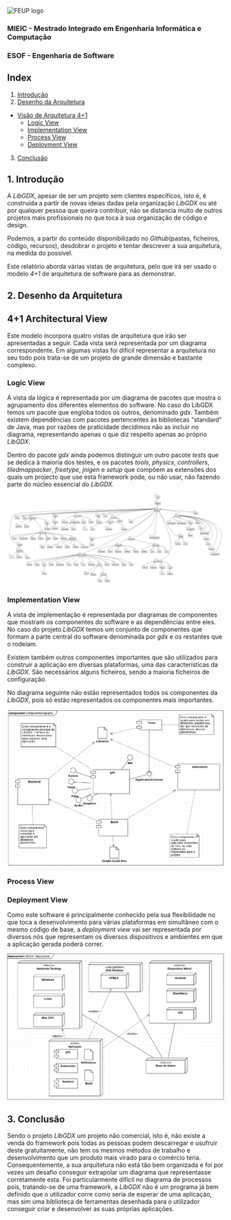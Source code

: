 ![FEUP logo](http://conference.mercatura.pt/gequaltec2015/site/images/feup.png)

### MIEIC - Mestrado Integrado em Engenharia Informática e Computação
### ESOF - Engenharia de Software

## Index
1. [Introdução](#intro)
2. [Desenho da Arquitetura](#design)
  * [Visão de Arquitetura 4+1](#arqui)
     + [Logic View](#logic)
     + [Implementation View](#develop)
     + [Process View](#process)
     + [Deployment View](#physical)
3. [Conclusão](#conclusion)



## <a name="intro"> 1. Introdução

A _LibGDX_, apesar de ser um projeto sem clientes específicos, isto é, é construida a partir de novas ideias dadas pela organização _LibGDX_ ou até por qualquer pessoa que queira contribuir, não se distancia muito de outros projetos mais profissionais no que toca à sua organização de código e design.

Podemos, a partir do conteúdo disponibilizado no _Github_(pastas, ficheiros, código, recursos), desdobrar o projeto e tentar descrever a sua arquitetura, na medida do possível.

Este relatório aborda várias vistas de arquitetura, pelo que irá ser usado o modelo _4+1_ de arquitetura de software para as demonstrar.

## <a name="design"> 2. Desenho da Arquitetura


## <a name="arqui"> 4+1 Architectural View

Este modelo incorpora quatro vistas de arquitetura que irão ser apresentadas a seguir. Cada vista será representada por um diagrama correspondente. Em algumas vistas foi difícil representar a arquitetura no seu todo pois trata-se de um projeto de grande dimensão e bastante complexo.

### <a name="logic"> Logic View

A vista da lógica é representada por um diagrama de pacotes que mostra o agrupamento dos diferentes elementos do software. No caso do LibGDX temos um pacote que engloba todos os outros, denominado _gdx_. Também existem dependências com pacotes pertencentes às bibliotecas "standard" de Java, mas por razões de praticidade decidimos não as incluir no diagrama, representando apenas o que diz respeito apenas ao próprio _LibGDX_.

Dentro do pacote _gdx_ ainda podemos distinguir um outro pacote _tests_ que se dedica à maioria dos testes, e os pacotes _tools_, _physics_, _controllers_, _tiledmappacker_, _freetype_, _jnigen_ e _setup_ que compõem as extensões dos quais um projecto que use esta framework pode, ou não usar, não fazendo parte do núcleo essencial do _LibGDX_.

![issues](Resources/PackageDiagram.png)

### <a name="develop"> Implementation View

A vista de implementação é representada por diagramas de componentes que mostram os componentes do software e as dependências entre eles. No caso do projeto _LibGDX_ temos um conjunto de componentes que formam a parte central do software denominada por _gdx_ e os restantes que o rodeiam.

Existem também outros componentes importantes que são utilizados para construir a aplicação em diversas plataformas, uma das características da _LibGDX_. São necessários alguns ficheiros, sendo a maioria ficheiros de configuração.

No diagrama seguinte não estão representados todos os componentes da _LibGDX_, pois só estão representados os componentes mais importantes.

![issues](Resources/ComponentDiagram.png)

### <a name="process"> Process View

### <a name="physical"> Deployment View

Como este software é principalmente conhecido pela sua flexibilidade no que toca a desenvolvimento para várias plataformas em simultâneo com o mesmo código de base, a _deployment view_ vai ser representada por diversos nós que representam os diversos dispositivos e ambientes em que a aplicação gerada poderá correr.

![issues](Resources/DeploymentDiagram.png)


## 3. <a name="conclusion"> Conclusão

Sendo o projeto _LibGDX_ um projeto não comercial, isto é, não existe a venda do framework pois todas as pessoas podem descarregar e usufruir deste gratuitamente, não tem os mesmos métodos de trabalho e desenvolvimento que um produto mais virado para o comércio teria. Consequentemente, a sua arquitetura não está tão bem organizada e foi por vezes um desafio conseguir extrapolar um diagrama que representasse corretamente esta. Foi particularmente difícil no diagrama de processos pois, tratando-se de uma framework, a _LibGDX_ não é um programa já bem definido que o utilizador corre como seria de esperar de uma aplicação, mas sim uma biblioteca de ferramentas desenhada para o utilizador conseguir criar e desenvolver as suas próprias aplicações.
